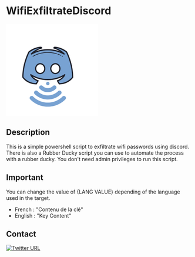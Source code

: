 # WifiExfiltrateDiscord
<img src="https://raw.githubusercontent.com/Anak0nd4/WifiExfiltrateDiscord/main/WF.png" width="250" height="250"></img>
## Description 
This is a simple powershell script to exfiltrate wifi passwords using discord. There is also a Rubber Ducky script you can use to automate the process with a rubber ducky.
You don't need admin privileges to run this script.
## Important
You can change the value of {LANG VALUE} depending of the language used in the target.
- French : "Contenu de la clé"
- English : "Key Content"

## Contact 
[![Twitter URL](https://img.shields.io/badge/Twitter-blue?style=for-the-badge&logo=twitter&logoColor=white)](https://twitter.com/kondah_ha)


